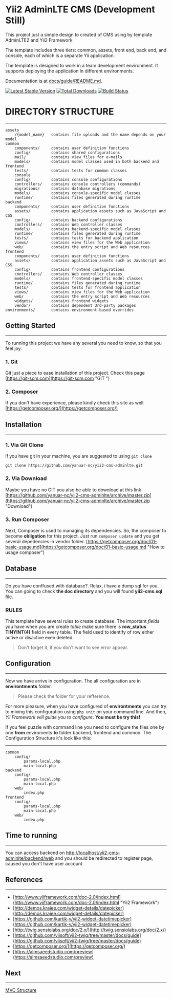 # Yii2 AdminLTE CMS (Development Still)
This project just a simple design to created of CMS using by template AdminLTE2 and Yii2 Framework 

The template includes three tiers: common, assets, front end, back end, and console, each of which
is a separate Yii application. 

The template is designed to work in a team development environment. It supports
deploying the application in different environments.

Documentation is at [docs/guide/README.md](docs/guide/README.md).

[![Latest Stable Version](https://poser.pugx.org/yiisoft/yii2-app-advanced/v/stable.png)](https://packagist.org/packages/yiisoft/yii2-app-advanced)
[![Total Downloads](https://poser.pugx.org/yiisoft/yii2-app-advanced/downloads.png)](https://packagist.org/packages/yiisoft/yii2-app-advanced)
[![Build Status](https://travis-ci.org/yiisoft/yii2-app-advanced.svg?branch=master)](https://travis-ci.org/yiisoft/yii2-app-advanced)

# DIRECTORY STRUCTURE
---
	assets			
		/{model_name}   contains file uploads and the name depends on your model
    common
		components/		contains user definition functions
        config/			contains shared configurations
        mail/			contains view files for e-mails
        models/  		contains model classes used in both backend and frontend
        tests/   		contains tests for common classes
        console
        config/  		contains console configurations
        controllers/ 	contains console controllers (commands)
        migrations/  	contains database migrations
        models/  		contains console-specific model classes
        runtime/ 		contains files generated during runtime
    backend
		components/		contains user definition functions
        assets/  		contains application assets such as JavaScript and CSS
        config/  		contains backend configurations
        controllers/ 	contains Web controller classes
        models/  		contains backend-specific model classes
        runtime/ 		contains files generated during runtime
        tests/   		contains tests for backend application
        views/   		contains view files for the Web application
        web/ 			contains the entry script and Web resources
    frontend
		components/		contains user definition functions
        assets/  		contains application assets such as JavaScript and CSS
        config/  		contains frontend configurations
        controllers/ 	contains Web controller classes
        models/  		contains frontend-specific model classes
        runtime/ 		contains files generated during runtime
        tests/   		contains tests for frontend application
        views/   		contains view files for the Web application
        web/ 			contains the entry script and Web resources
        widgets/ 		contains frontend widgets
        vendor/  		contains dependent 3rd-party packages
    environments/		contains environment-based overrides


## Getting Started
---
To running this project we have any several you need to know, so that you feel joy. 

### 1.	Git
Git just a piece to ease installation of this project. Check this page [https://git-scm.com](https://git-scm.com "GIT ")
### 2.	Composer
If you don't have experience, please kindly check this site as well [https://getcomposer.org/](https://getcomposer.org/)

## Installation
---
### 1. Via Git Clone
if you have git in your machine, you are suggested to using `git clone`

    git clone https://github.com/yanuar-nc/yii2-cms-adminlte.git
### 2. Via Download
Maybe you have no GIT you also be able to download at this link [https://github.com/yanuar-nc/yii2-cms-adminlte/archive/master.zip](https://github.com/yanuar-nc/yii2-cms-adminlte/archive/master.zip "Download")

### 3. Run Composer
Next, Composer is used to managing its dependencies. So, the composer to become **obligation** for this project.
Just run `composer update` and you get several depedencies in vendor folder. [https://getcomposer.org/doc/01-basic-usage.md](https://getcomposer.org/doc/01-basic-usage.md "How to usage composer")

## Database
---
Do you have conffused with database?. Relax, i have a dump sql for you. You can going to check **the doc directory** and you will found **yii2-cms.sql** file.
### RULES
This template have several rules to create database. The important *fields* you have when you are create *table* make sure there is **row_status TINYINT(4)** field in every table. The field used to identify of row either active or disactive even deleted. 
> Don't forget it, if you don't want to see error appear.

## Configuration
---
Now we have arrive in configuration. The all configuration are in **environtments** folder. 
> Please check the folder for your refference.

For more pleasure, when you have configured of **environtments** you can try to mixing this configuration using `php unit` on your command line. And then, *Yii Framework will guide you to configure*. **You must be try this!**

If you feel puzzle with command line you need to configure the files one by one **from** enviroments **to** folder backend, frontend and common.
The Configuration Structure it's look like this:

-----------------------
	common
		config/
			params-local.php
			main-local.php
	backend
		config/
			params-local.php
			main-local.php
		web/
			index.php
	frontend
		config/
			params-local.php
			main-local.php
		web/
			index.php

## Time to running
---
You can access backend on [http://localhost/yii2-cms-adminlte/backend/web](http://localhost/yii2-cms-adminlte/backend/web) and you should be redirected to register page, caused you don't have user account.

## References
---
- [http://www.yiiframework.com/doc-2.0/index.html](http://www.yiiframework.com/doc-2.0/index.html "Yii2 Framework")
- [http://demos.krajee.com/widget-details/datepicker](http://demos.krajee.com/widget-details/datepicker)
- [https://github.com/kartik-v/yii2-widget-datetimepicker](https://github.com/kartik-v/yii2-widget-datetimepicker)
- [http://twig.sensiolabs.org/doc/2.x/](http://twig.sensiolabs.org/doc/2.x/)
- [https://github.com/yiisoft/yii2-twig/tree/master/docs/guide](https://github.com/yiisoft/yii2-twig/tree/master/docs/guide)
- [https://getcomposer.org/](https://getcomposer.org/)
- [https://almsaeedstudio.com/preview](https://almsaeedstudio.com/preview)

## Next
---
[MVC Structure](doc/MVC.md)
